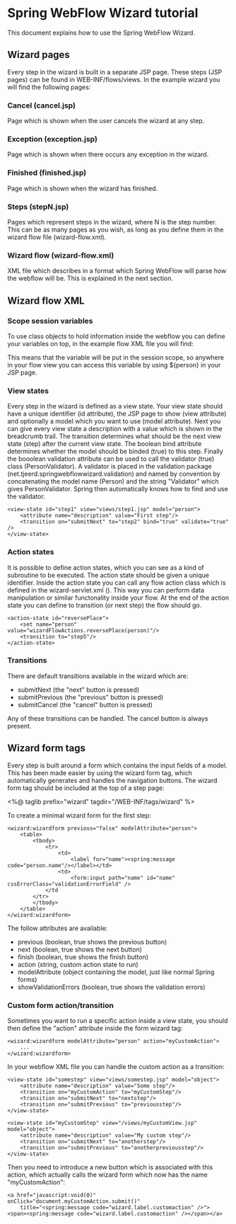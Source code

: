 # Spring WebFlow Wizard tutorial

This document explains how to use the Spring WebFlow Wizard.

## Wizard pages
Every step in the wizard is built in a separate JSP page. These steps (JSP pages) can be found in WEB-INF/flows/views. In
the example wizard you will find the following pages:

### Cancel (cancel.jsp)
Page which is shown when the user cancels the wizard at any step.

### Exception (exception.jsp)
Page which is shown when there occurs any exception in the wizard.

### Finished (finished.jsp)
Page which is shown when the wizard has finished.

### Steps (stepN.jsp)
Pages which represent steps in the wizard, where N is the step number. This can be as many pages as you wish, as long as
you define them in the wizard flow file (wizard-flow.xml).

### Wizard flow (wizard-flow.xml)
XML file which describes in a format which Spring WebFlow will parse how the webflow will be. This is explained in the
next section.

## Wizard flow XML

### Scope session variables
To use class objects to hold information inside the webflow you can define your variables on top, in the example flow
XML file you will find:
  <var name="person" class="net.tjeerd.springwebflowwizard.model.Person"/>

This means that the variable will be put in the session scope, so anywhere in your flow view you can access this variable
 by using ${person} in your JSP page.

### View states
Every step in the wizard is defined as a view state. Your view state should have a unique identifier (id attribute), the JSP page
to show (view attribute) and optionally a model which you want to use (model attribute). Next you can give every view state
a description with a value which is shown in the breadcrumb trail. The transition determines what should be the next
view state (step) after the current view state. The boolean bind attribute determines whether the model should be binded (true) to
this step. Finally the booolean validation attribute can be used to call the validator (true) class (PersonValidator). A validator
is placed in the validation package (net.tjeerd.springwebflowwizard.validation) and named by convention by concatenating
the model name (Person) and the string "Validator" which gives PersonValidator. Spring then automatically knows how to find
and use the validator.

    <view-state id="step1" view="views/step1.jsp" model="person">
        <attribute name="description" value="First step"/>
        <transition on="submitNext" to="step2" bind="true" validate="true" />
    </view-state>

### Action states
It is possible to define action states, which you can see as a kind of subroutine to be executed. The action state should
be given a unique identifier. Inside the action state you can call any flow action class which is defined in the wizard-servlet.xml
(<bean id="wizardFlowActions" class="net.tjeerd.springwebflowwizard.flow.WizardFlowActions"/>). This way you can perform
data manipulation or similar functonality inside your flow. At the end of the action state you can define to transition (or
next step) the flow should go.

    <action-state id="reversePlace">
        <set name="person" value="wizardFlowActions.reversePlace(person)"/>
        <transition to="step5"/>
    </action-state>

### Transitions
There are default transitions available in the wizard which are:

* submitNext (the "next" button is pressed)
* submitPrevious (the "previous" button is pressed)
* submitCancel (the "cancel" button is pressed)

Any of these transitions can be handled. The cancel button is always present.

## Wizard form tags
Every step is built around a form which contains the input fields of a model. This has been made easier by using the
wizard form tag, which automatically generates and handles the navigation buttons. The wizard form tag should be included
at the top of a step page:

<%@ taglib prefix="wizard" tagdir="/WEB-INF/tags/wizard" %>

To create a minimal wizard form for the first step:

    <wizard:wizardform previous="false" modelAttribute="person">
        <table>
            <tbody>
                <tr>
                    <td>
                        <label for="name"><spring:message code="person.name"/></label></td>
                    <td>
                        <form:input path="name" id="name" cssErrorClass="validationErrorField" />
                </td
            </tr>
            </tbody>
        </table>
    </wizard:wizardform>

The follow attributes are available:

* previous (boolean, true shows the previous button)
* next (boolean, true shows the next button)
* finish (boolean, true shows the finish button)
* action (string, custom action state to run)
* modelAttribute (object containing the model, just like normal Spring forms)
* showValidationErrors (boolean, true shows the validation errors)

### Custom form action/transition
Sometimes you want to run a specific action inside a view state, you should then define the "action" attribute
inside the form wizard tag:

    <wizard:wizardform modelAttribute="person" action="myCustomAction">
        ...
    </wizard:wizardform>

In your webflow XML file you can handle the custom action as a transition:

    <view-state id="somestep" view="views/somestep.jsp" model="object">
        <attribute name="description" value="Some step"/>
        <transition on="myCustomAction" to="myCustomStep"/>
        <transition on="submitNext" to="nextstep"/>
        <transition on="submitPrevious" to="previousstep"/>
    </view-state>

    <view-state id="myCustomStep" view="/views/myCustomView.jsp" model="object">
        <attribute name="description" value="My custom step"/>
        <transition on="submitNext" to="anotherstep"/>
        <transition on="submitPrevious" to="anotherpreviousstep"/>
    </view-state>

Then you need to introduce a new button which is associated with this action, which actually calls the wizard form which
now has the name "myCustomAction":

    <a href="javascript:void(0)" onClick="document.myCustomAction.submit()"
        title="<spring:message code="wizard.label.customaction" />">
    <span><spring:message code="wizard.label.customaction" /></span></a>